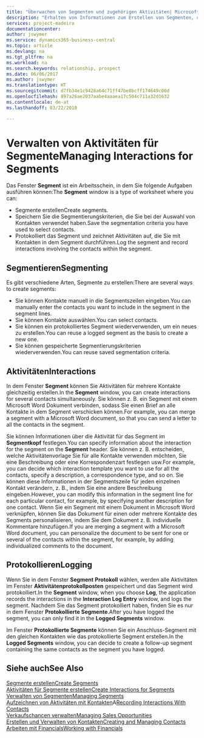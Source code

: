 ```yaml
---
title: "Überwachen von Segmenten und zugehörigen Aktivitäten| Microsoft Docs"
description: "Erhalten von Informationen zum Erstellen von Segmenten, um Kontaktgruppen zu definieren und Festlegen von Aktivitäten für Segmente."
services: project-madeira
documentationcenter: 
author: jswymer
ms.service: dynamics365-business-central
ms.topic: article
ms.devlang: na
ms.tgt_pltfrm: na
ms.workload: na
ms.search.keywords: relationship, prospect
ms.date: 06/06/2017
ms.author: jswymer
ms.translationtype: HT
ms.sourcegitcommit: d7fb34e1c9428a64c71ff47be8bcff174649c00d
ms.openlocfilehash: 897a26ae2037aabe4aaaea17c504c711a32d1632
ms.contentlocale: de-at
ms.lasthandoff: 03/22/2018

---
```

# <a name="managing-interactions-for-segments"></a><span data-ttu-id="5ae7e-103">Verwalten von Aktivitäten für Segmente</span><span class="sxs-lookup"><span data-stu-id="5ae7e-103">Managing Interactions for Segments</span></span>
<span data-ttu-id="5ae7e-104">Das Fenster **Segment** ist ein Arbeitsschein, in dem Sie folgende Aufgaben ausführen können:</span><span class="sxs-lookup"><span data-stu-id="5ae7e-104">The **Segment** window is a type of worksheet where you can:</span></span>

* <span data-ttu-id="5ae7e-105">Segmente erstellen</span><span class="sxs-lookup"><span data-stu-id="5ae7e-105">Create segments.</span></span>
* <span data-ttu-id="5ae7e-106">Speichern Sie die Segmentierungskriterien, die Sie bei der Auswahl von Kontakten verwendet haben.</span><span class="sxs-lookup"><span data-stu-id="5ae7e-106">Save the segmentation criteria you have used to select contacts.</span></span>
* <span data-ttu-id="5ae7e-107">Protokolliert das Segment und zeichnet Aktivitäten auf, die Sie mit Kontakten in dem Segment durchführen.</span><span class="sxs-lookup"><span data-stu-id="5ae7e-107">Log the segment and record interactions involving the contacts within the segment.</span></span>

## <a name="segmenting"></a><span data-ttu-id="5ae7e-108">Segmentieren</span><span class="sxs-lookup"><span data-stu-id="5ae7e-108">Segmenting</span></span>
<span data-ttu-id="5ae7e-109">Es gibt verschiedene Arten, Segmente zu erstellen:</span><span class="sxs-lookup"><span data-stu-id="5ae7e-109">There are several ways to create segments:</span></span>

* <span data-ttu-id="5ae7e-110">Sie können Kontakte manuell in die Segmentszeilen eingeben.</span><span class="sxs-lookup"><span data-stu-id="5ae7e-110">You can manually enter the contacts you want to include in the segment in the segment lines.</span></span>
* <span data-ttu-id="5ae7e-111">Sie können Kontakte auswählen.</span><span class="sxs-lookup"><span data-stu-id="5ae7e-111">You can select contacts.</span></span>
* <span data-ttu-id="5ae7e-112">Sie können ein protokolliertes Segment wiederverwenden, um ein neues zu erstellen.</span><span class="sxs-lookup"><span data-stu-id="5ae7e-112">You can reuse a logged segment as the basis to create a new one.</span></span>
* <span data-ttu-id="5ae7e-113">Sie können gespeicherte Segmentierungskriterien wiederverwenden.</span><span class="sxs-lookup"><span data-stu-id="5ae7e-113">You can reuse saved segmentation criteria.</span></span>

## <a name="interactions"></a><span data-ttu-id="5ae7e-114">Aktivitäten</span><span class="sxs-lookup"><span data-stu-id="5ae7e-114">Interactions</span></span>
<span data-ttu-id="5ae7e-115">In dem Fenster **Segment** können Sie Aktivitäten für mehrere Kontakte gleichzeitig erstellen.</span><span class="sxs-lookup"><span data-stu-id="5ae7e-115">In the **Segment** window, you can create interactions for several contacts simultaneously.</span></span> <span data-ttu-id="5ae7e-116">Sie können z. B. ein Segment mit einem Microsoft Word Dokument verbinden, sodass Sie einen Brief an alle Kontakte in dem Segment verschicken können.</span><span class="sxs-lookup"><span data-stu-id="5ae7e-116">For example, you can merge a segment with a Microsoft Word document, so that you can send a letter to all the contacts in the segment.</span></span>

<span data-ttu-id="5ae7e-117">Sie können Informationen über die Aktivität für das Segment im **Segmentkopf** festlegen.</span><span class="sxs-lookup"><span data-stu-id="5ae7e-117">You can specify information about the interaction for the segment on the **Segment** header.</span></span> <span data-ttu-id="5ae7e-118">Sie können z. B. entscheiden, welche Aktivitätenvorlage Sie für alle Kontakte verwenden möchten, Sie eine Beschreibung oder eine Korrespondenzart festlegen usw.</span><span class="sxs-lookup"><span data-stu-id="5ae7e-118">For example, you can decide which interaction template you want to use for all the contacts, specify a description, a correspondence type, and so on.</span></span> <span data-ttu-id="5ae7e-119">Sie können diese Informationen in der Segmentszeile für jeden einzelnen Kontakt verändern, z. B., indem Sie eine andere Beschreibung eingeben.</span><span class="sxs-lookup"><span data-stu-id="5ae7e-119">However, you can modify this information in the segment line for each particular contact, for example, by specifying another description for one contact.</span></span> <span data-ttu-id="5ae7e-120">Wenn Sie ein Segment mit einem Dokument in Microsoft Word verknüpfen, können Sie das Dokument für einen oder mehrere Kontakte des Segments personalisieren, indem Sie dem Dokument z. B. individuelle Kommentare hinzufügen.</span><span class="sxs-lookup"><span data-stu-id="5ae7e-120">If you are merging a segment with a Microsoft Word document, you can personalize the document to be sent for one or several of the contacts within the segment, for example, by adding individualized comments to the document.</span></span>

## <a name="logging"></a><span data-ttu-id="5ae7e-121">Protokollieren</span><span class="sxs-lookup"><span data-stu-id="5ae7e-121">Logging</span></span>
<span data-ttu-id="5ae7e-122">Wenn Sie in dem Fenster **Segment** **Protokoll** wählen, werden alle Aktivitäten im Fenster **Aktivitätenprotokollposten** gespeichert und das Segment wird protokolliert.</span><span class="sxs-lookup"><span data-stu-id="5ae7e-122">In the **Segment** window, when you choose **Log**, the application records the interactions in the **Interaction Log Entry** window, and logs the segment.</span></span> <span data-ttu-id="5ae7e-123">Nachdem Sie das Segment protokolliert haben, finden Sie es nur in dem Fenster **Protokollierte Segmente**.</span><span class="sxs-lookup"><span data-stu-id="5ae7e-123">After you have logged the segment, you can only find it in the **Logged Segments** window.</span></span>

<span data-ttu-id="5ae7e-124">Im Fenster **Protokollierte Segmente** können Sie ein Anschluss-Segment mit den gleichen Kontakten wie das protokollierte Segment erstellen.</span><span class="sxs-lookup"><span data-stu-id="5ae7e-124">In the **Logged Segments** window, you can decide to create a follow-up segment containing the same contacts as the segment you have logged.</span></span>

## <a name="see-also"></a><span data-ttu-id="5ae7e-125">Siehe auch</span><span class="sxs-lookup"><span data-stu-id="5ae7e-125">See Also</span></span>
[<span data-ttu-id="5ae7e-126">Segmente erstellen</span><span class="sxs-lookup"><span data-stu-id="5ae7e-126">Create Segments</span></span>](marketing-how-create-segment.md)  
[<span data-ttu-id="5ae7e-127">Aktivitäten für Segmente erstellen</span><span class="sxs-lookup"><span data-stu-id="5ae7e-127">Create Interactions for Segments</span></span>](marketing-how-create-interactions.md)  
[<span data-ttu-id="5ae7e-128">Verwalten von Segmenten</span><span class="sxs-lookup"><span data-stu-id="5ae7e-128">Managing Segments</span></span>](marketing-segments.md)  
<span data-ttu-id="5ae7e-129">[Aufzeichnen von Aktivitäten mit Kontakten](marketing-interactions.md)A</span><span class="sxs-lookup"><span data-stu-id="5ae7e-129">[Recording Interactions With Contacts](marketing-interactions.md)</span></span>  
[<span data-ttu-id="5ae7e-130">Verkaufschancen verwalten</span><span class="sxs-lookup"><span data-stu-id="5ae7e-130">Managing Sales Opportunities</span></span>](marketing-manage-sales-opportunities.md)  
[<span data-ttu-id="5ae7e-131">Erstellen und Verwalten von Kontakten</span><span class="sxs-lookup"><span data-stu-id="5ae7e-131">Creating and Managing Contacts</span></span>](marketing-contacts.md)  
[<span data-ttu-id="5ae7e-132">Arbeiten mit Financials</span><span class="sxs-lookup"><span data-stu-id="5ae7e-132">Working with Financials</span></span>](ui-work-product.md)

